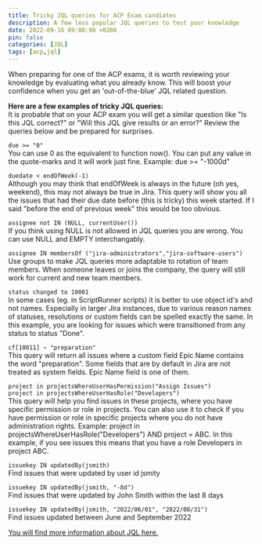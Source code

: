 ```yaml
---
title: Tricky JQL queries for ACP Exam candiates
description: A few less popular JQL queries to test your knowledge
date: 2022-09-16 09:00:00 +0200
pin: false
categories: [JQL]
tags: [acp,jql]
---
```

When preparing for one of the ACP exams, it is worth reviewing your knowledge by evaluating what you already know. This will boost your confidence when you get an 'out-of-the-blue' JQL related question.

**Here are a few examples of tricky JQL queries:**  
It is probable that on your ACP exam you will get a similar question like "Is this JQL correct?" or "Will this JQL give results or an error?" Review the queries below and be prepared for surprises.

`due >= "0"`  
You can use 0 as the equivalent to function now(). You can put any value in the quote-marks and it will work just fine. Example: due >= "-1000d"

`duedate < endOfWeek(-1)`  
Although you may think that endOfWeek is always in the future (oh yes, weekend), this may not always be true in Jira. This query will show you all the issues that had their due date before (this is tricky) this week started. If I said "before the end of previous week" this would be too obvious.

`assignee not IN (NULL, currentUser())`  
If you think using NULL is not allowed in JQL queries you are wrong. You can use NULL and EMPTY interchangably.

`assignee IN membersOf ("jira-administrators","jira-software-users")`  
Use groups to make JQL queries more adaptable to rotation of team members. When someone leaves or joins the company, the query will still work for current and new team members.

`status changed to 10001`  
In some cases (eg. in ScriptRunner scripts) it is better to use object id's and not names. Especially in larger Jira instances, due to various reason names of statuses, resolutions or custom fields can be spelled exactly the same. In this example, you are looking for issues which were transitioned from any status to status "Done".

`cf[10011] ~ "preparation"`  
This query will return all issues where a custom field Epic Name contains the word "preparation". Some fields that are by default in Jira are not treated as system fields. Epic Name field is one of them.

`project in projectsWhereUserHasPermission("Assign Issues")`  
`project in projectsWhereUserHasRole("Developers")`  
This query will help you find issues in these projects, where you have specific permission or role in projects. You can also use it to check if you have permission or role in specific projects where you do not have administration rights. Example: project in projectsWhereUserHasRole("Developers") AND project = ABC. In this example, if you see issues this means that you have a role Developers in project ABC.

`issuekey IN updatedBy(jsmith)`  
Find issues that were updated by user id jsmity

`issuekey IN updatedBy(jsmith, "-8d")`  
Find issues that were updated by John Smith within the last 8 days

`issuekey IN updatedBy(jsmith, "2022/06/01", "2022/08/31")`  
Find issues updated between June and September 2022

[You will find more information about JQL here.](https://jlabnotes.com/jql-cookbook/)